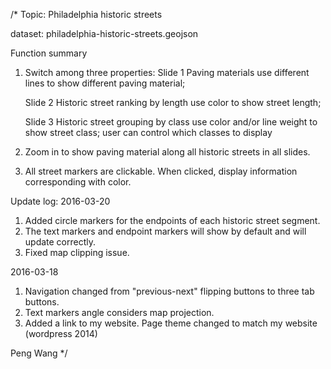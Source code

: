 /*
Topic: Philadelphia historic streets

dataset: philadelphia-historic-streets.geojson

Function summary
1. Switch among three properties:
    Slide 1
      Paving materials
      use different lines to show different paving material;

    Slide 2
      Historic street ranking by length
      use color to show street length;

    Slide 3
      Historic street grouping by class
      use color and/or line weight to show street class; user can control which classes to display
      
2. Zoom in to show paving material along all historic streets in all slides.

3. All street markers are clickable. When clicked, display information corresponding with color.

Update log:
2016-03-20
1. Added circle markers for the endpoints of each historic street segment. 
2. The text markers and endpoint markers will show by default and will update correctly.
3. Fixed map clipping issue.

2016-03-18
1. Navigation changed from "previous-next" flipping buttons to three tab buttons.
2. Text markers angle considers map projection.
3. Added a link to my website. Page theme changed to match my website (wordpress 2014)

Peng Wang
*/

